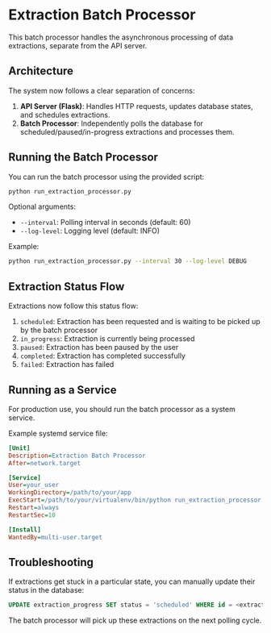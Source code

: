 # Extraction Batch Processor

This batch processor handles the asynchronous processing of data extractions, separate from the API server.

## Architecture

The system now follows a clear separation of concerns:

1. **API Server (Flask)**: Handles HTTP requests, updates database states, and schedules extractions.
2. **Batch Processor**: Independently polls the database for scheduled/paused/in-progress extractions and processes them.

## Running the Batch Processor

You can run the batch processor using the provided script:

```bash
python run_extraction_processor.py
```

Optional arguments:

- `--interval`: Polling interval in seconds (default: 60)
- `--log-level`: Logging level (default: INFO)

Example:

```bash
python run_extraction_processor.py --interval 30 --log-level DEBUG
```

## Extraction Status Flow

Extractions now follow this status flow:

1. `scheduled`: Extraction has been requested and is waiting to be picked up by the batch processor
2. `in_progress`: Extraction is currently being processed
3. `paused`: Extraction has been paused by the user
4. `completed`: Extraction has completed successfully
5. `failed`: Extraction has failed

## Running as a Service

For production use, you should run the batch processor as a system service.

Example systemd service file:

```ini
[Unit]
Description=Extraction Batch Processor
After=network.target

[Service]
User=your_user
WorkingDirectory=/path/to/your/app
ExecStart=/path/to/your/virtualenv/bin/python run_extraction_processor.py
Restart=always
RestartSec=10

[Install]
WantedBy=multi-user.target
```

## Troubleshooting

If extractions get stuck in a particular state, you can manually update their status in the database:

```sql
UPDATE extraction_progress SET status = 'scheduled' WHERE id = <extraction_id>;
```

The batch processor will pick up these extractions on the next polling cycle. 